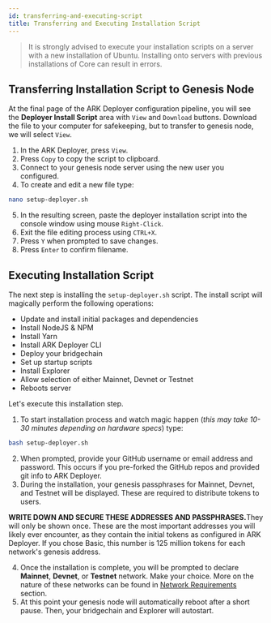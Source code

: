 ```yaml
---
id: transferring-and-executing-script
title: Transferring and Executing Installation Script
---
```


> It is strongly advised to execute your installation scripts on a server with a new installation of Ubuntu. Installing onto servers with previous installations of Core can result in errors. 

## Transferring Installation Script to Genesis Node

At the final page of the ARK Deployer configuration pipeline, you will see the **Deployer Install Script** area with `View` and `Download` buttons. Download the file to your computer for safekeeping, but to transfer to genesis node, we will select `View`.

1. In the ARK Deployer, press `View`.
2. Press `Copy` to copy the script to clipboard.
3. Connect to your genesis node server using the new user you configured.
4. To create and edit a new file type:
```sh
nano setup-deployer.sh
```
5. In the resulting screen, paste the deployer installation script into the console window using mouse `Right-Click`.
6. Exit the file editing process using `CTRL+X`.
7. Press `Y` when prompted to save changes.
8. Press `Enter` to confirm filename.

## Executing Installation Script

The next step is installing the `setup-deployer.sh` script. The install script will magically perform the following operations:

* Update and install initial packages and dependencies
* Install NodeJS & NPM
* Install Yarn
* Install ARK Deployer CLI
* Deploy your bridgechain
* Set up startup scripts
* Install Explorer
* Allow selection of either Mainnet, Devnet or Testnet
* Reboots server

Let's execute this installation step.

1. To start installation process and  watch magic happen (*this may take 10-30 minutes depending on hardware specs*) type:
```sh
bash setup-deployer.sh
```
2. When prompted, provide your GitHub username or email address and password. This occurs if you pre-forked the GitHub repos and provided git info to ARK Deployer.
3. During the installation, your genesis passphrases for Mainnet, Devnet, and Testnet will be displayed. These are required to distribute tokens to users.

<div class="alert alert-error"><b>WRITE DOWN AND SECURE THESE ADDRESSES AND PASSPHRASES.</b>They will only be shown once. These are the most important addresses you will likely ever encounter, as they contain the initial tokens as configured in ARK Deployer. If you chose Basic, this number is 125 million tokens for each network's genesis address.</div>

4. Once the installation is complete, you will be prompted to declare **Mainnet**, **Devnet**, or **Testnet** network. Make your choice. More on the nature of these networks can be found in [Network Requirements](../prepare/network-requirements.md) section.
5. At this point your genesis node will automatically reboot after a short pause. Then, your bridgechain and Explorer will autostart.
